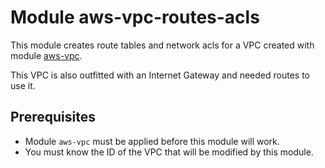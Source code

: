 # Module aws-vpc-routes-acls

This module creates route tables and network acls for a VPC created with module [aws-vpc](../aws-vpc/README.md).

This VPC is also outfitted with an Internet Gateway and needed routes to use it.

## Prerequisites
* Module ```aws-vpc``` must be applied before this module will work.
* You must know the ID of the VPC that will be modified by this module.
